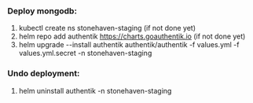 ### Deploy mongodb:

1) kubectl create ns stonehaven-staging (if not done yet)
2) helm repo add authentik https://charts.goauthentik.io (if not done yet)
3) helm upgrade --install authentik authentik/authentik -f values.yml -f values.yml.secret -n stonehaven-staging


### Undo deployment:

1) helm uninstall authentik -n stonehaven-staging